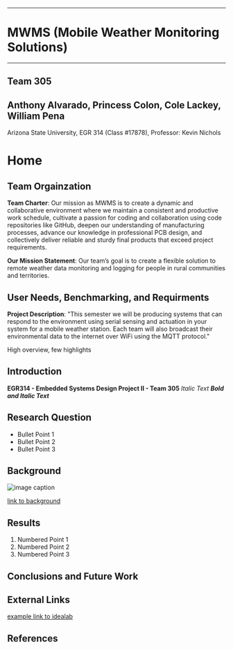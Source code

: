 
---
# MWMS (Mobile Weather Monitoring Solutions)
---
## Team 305
Anthony Alvarado, Princess Colon, Cole Lackey, William Pena
---

Arizona State University, EGR 314 (Class #17878), Professor: Kevin Nichols


# Home


## Team Orgainzation

**Team Charter**: Our mission as MWMS is to create a dynamic and collaborative environment where we maintain a consistent and productive work schedule, cultivate a passion for coding and collaboration using code repositories like GitHub, deepen our understanding of manufacturing processes, advance our knowledge in professional PCB design, and collectively deliver reliable and sturdy final products that exceed project requirements.

**Our Mission Statement**: Our team’s goal is to create a flexible solution to remote weather data monitoring and logging for people in rural communities and territories.


## User Needs, Benchmarking, and Requirments

**Project Description**: "This semester we will be producing systems that can respond to the environment using serial sensing and actuation in your system for a mobile weather station. Each team will also broadcast their environmental data to the internet over WiFi using the MQTT protocol."

High overview, few highlights



## Introduction

**EGR314 - Embedded Systems Design Project II - Team 305**
_Italic Text_
**_Bold and Italic Text_**

## Research Question

* Bullet Point 1
* Bullet Point 2
* Bullet Point 3

## Background

![image caption](https://idealab.asu.edu/assets/images/research/jumper1.png)

[link to background](/background)

## Results

1. Numbered Point 1
1. Numbered Point 2
1. Numbered Point 3

## Conclusions and Future Work

## External Links

[example link to idealab](https://idealab.asu.edu)


## References
